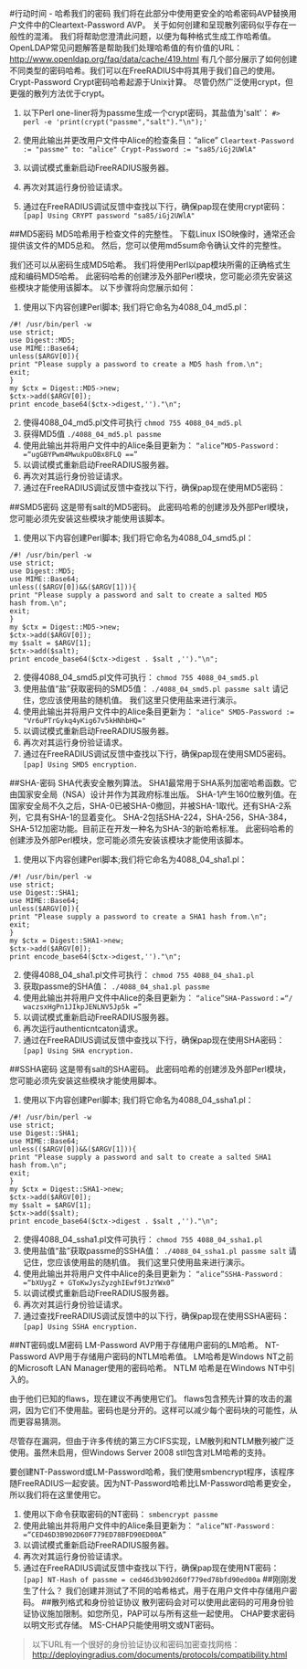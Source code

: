
#行动时间 - 哈希我们的密码
我们将在此部分中使用更安全的哈希密码AVP替换用户文件中的Cleartext-Password AVP。
关于如何创建和呈现散列密码似乎存在一般性的混淆。 我们将帮助您澄清此问题，以便为每种格式生成工作哈希值。
OpenLDAP常见问题解答是帮助我们处理哈希值的有价值的URL：
http://www.openldap.org/faq/data/cache/419.html
有几个部分展示了如何创建不同类型的密码哈希。我们可以在FreeRADIUS中将其用于我们自己的使用。
Crypt-Password
Crypt密码哈希起源于Unix计算。 尽管仍然广泛使用crypt，但更强的散列方法优于crypt。

1. 以下Perl one-liner将为passme生成一个crypt密码，其盐值为'salt'：
`#> perl -e 'print(crypt("passme","salt")."\n");'`

2. 使用此输出并更改用户文件中Alice的检查条目：“alice”
`Cleartext-Password := "passme" to: "alice" Crypt-Password := "sa85/iGj2UWlA"`

3. 以调试模式重新启动FreeRADIUS服务器。

4. 再次对其运行身份验证请求。

5. 通过在FreeRADIUS调试反馈中查找以下行，确保pap现在使用crypt密码：
`[pap] Using CRYPT password "sa85/iGj2UWlA"`

##MD5密码
MD5哈希用于检查文件的完整性。 下载Linux ISO映像时，通常还会提供该文件的MD5总和。 然后，您可以使用md5sum命令确认文件的完整性。

我们还可以从密码生成MD5哈希。 我们将使用Perl以pap模块所需的正确格式生成和编码MD5哈希。 此密码哈希的创建涉及外部Perl模块，您可能必须先安装这些模块才能使用该脚本。 以下步骤将向您展示如何：

1. 使用以下内容创建Perl脚本; 我们将它命名为4088_04_md5.pl：
```
/#! /usr/bin/perl -w
use strict;
use Digest::MD5;
use MIME::Base64;
unless($ARGV[0]){
print "Please supply a password to create a MD5 hash from.\n";
exit;
}
my $ctx = Digest::MD5->new;
$ctx->add($ARGV[0]);
print encode_base64($ctx->digest,'')."\n";
```
2. 使得4088_04_md5.pl文件可执行
`chmod 755 4088_04_md5.pl`
3. 获得MD5值
`./4088_04_md5.pl passme`
4. 使用此输出并将用户文件中的Alice条目更新为：
`“alice”MD5-Password：=“ugGBYPwm4MwukpuOBx8FLQ ==”`
5. 以调试模式重新启动FreeRADIUS服务器。
6. 再次对其运行身份验证请求。
7. 通过在FreeRADIUS调试反馈中查找以下行，确保pap现在使用MD5密码：

##SMD5密码
这是带有salt的MD5密码。 此密码哈希的创建涉及外部Perl模块，您可能必须先安装这些模块才能使用该脚本。
1. 使用以下内容创建Perl脚本; 我们将它命名为4088_04_smd5.pl：
```
/#! /usr/bin/perl -w
use strict;
use Digest::MD5;
use MIME::Base64;
unless(($ARGV[0])&&($ARGV[1])){
print "Please supply a password and salt to create a salted MD5
hash from.\n";
exit;
}
my $ctx = Digest::MD5->new;
$ctx->add($ARGV[0]);
my $salt = $ARGV[1];
$ctx->add($salt);
print encode_base64($ctx->digest . $salt ,'')."\n";
```
2. 使得4088_04_smd5.pl文件可执行：
`chmod 755 4088_04_smd5.pl`
3. 使用盐值“盐”获取密码的SMD5值：
`./4088_04_smd5.pl passme salt`
请记住，您应该使用盐的随机值。 我们这里只使用盐来进行演示。
4. 使用此输出并将用户文件中的Alice条目更新为：
`"alice" SMD5-Password := "Vr6uPTrGykq4yKig67v5kHNhbHQ="`
5. 以调试模式重新启动FreeRADIUS服务器。
6. 再次对其运行身份验证请求。
7. 通过在FreeRADIUS调试反馈中查找以下行，确保pap现在使用SMD5密码。
`[pap] Using SMD5 encryption.`

##SHA-密码
SHA代表安全散列算法。 SHA1最常用于SHA系列加密哈希函数。它由国家安全局（NSA）设计并作为其政府标准出版。 SHA-1产生160位散列值。在国家安全局不久之后，SHA-0已被SHA-0撤回，并被SHA-1取代。还有SHA-2系列，它具有SHA-1的显着变化。 SHA-2包括SHA-224，SHA-256，SHA-384，SHA-512加密功能。目前正在开发一种名为SHA-3的新哈希标准。
此密码哈希的创建涉及外部Perl模块，您可能必须先安装该模块才能使用该脚本。

1. 使用以下内容创建Perl脚本;我们将它命名为4088_04_sha1.pl：
```
/#! /usr/bin/perl -w
use strict;
use Digest::SHA1;
use MIME::Base64;
unless($ARGV[0]){
print "Please supply a password to create a SHA1 hash from.\n";
exit;
}
my $ctx = Digest::SHA1->new;
$ctx->add($ARGV[0]);
print encode_base64($ctx->digest,'')."\n";
```
2. 使得4088_04_sha1.pl文件可执行：
`chmod 755 4088_04_sha1.pl`
3. 获取passme的SHA值：
`./4088_04_sha1.pl passme`
4. 使用此输出并将用户文件中Alice的条目更新为：
`“alice”SHA-Password：=“/ waczsxHgPn1JIkpJENLNV5Jp5k =”`
5. 以调试模式重新启动FreeRADIUS服务器。
6. 再次运行authenticntcaton请求。
7. 通过在FreeRADIUS调试反馈中查找以下行，确保pap现在使用SHA密码：
`[pap] Using SHA encryption.`

##SSHA密码
这是带有salt的SHA密码。 此密码哈希的创建涉及外部Perl模块，您可能必须先安装这些模块才能使用脚本。

1. 使用以下内容创建Perl脚本; 我们将它命名为4088_04_ssha1.pl：
```
/#! /usr/bin/perl -w
use strict;
use Digest::SHA1;
use MIME::Base64;
unless(($ARGV[0])&&($ARGV[1])){
print "Please supply a password and salt to create a salted SHA1
hash from.\n";
exit;
}
my $ctx = Digest::SHA1->new;
$ctx->add($ARGV[0]);
my $salt = $ARGV[1];
$ctx->add($salt);
print encode_base64($ctx->digest . $salt ,'')."\n";
```
2. 使得4088_04_ssha1.pl文件可执行：
`chmod 755 4088_04_ssha1.pl`
3. 使用盐值“盐”获取passme的SSHA值：
`./4088_04_ssha1.pl passme salt`
请记住，您应该使用盐的随机值。 我们这里只使用盐来进行演示。
4. 使用此输出并将用户文件中Alice的条目更新为：
`“alice”SSHA-Password：=“bXUygZ + GToKwJysZyzghIEwf9tJzYWx0”`
5. 以调试模式重新启动FreeRADIUS服务器。
6. 再次对其运行身份验证请求。
7. 通过查找FreeRADIUS调试反馈中的以下行，确保pap现在使用SSHA密码：
`[pap] Using SSHA encryption.`

##NT密码或LM密码
LM-Password AVP用于存储用户密码的LM哈希。 NT-Password AVP用于存储用户密码的NTLM哈希值。 LM哈希是Windows NT之前的Microsoft LAN Manager使用的密码哈希。 NTLM 哈希是在Windows NT中引入的。

由于他们已知的flaws，现在建议不再使用它们。 flaws包含预先计算的攻击的漏洞，因为它们不使用盐。密码也是分开的。这样可以减少每个密码块的可能性，从而更容易猜测。

尽管存在漏洞，但由于许多传统的第三方CIFS实现，LM散列和NTLM散列被广泛使用。虽然未启用，但Windows Server 2008 stll包含对LM哈希的支持。

要创建NT-Password或LM-Password哈希，我们使用smbencrypt程序，该程序随FreeRADIUS一起安装。因为NT-Password哈希比LM-Password哈希更安全，所以我们将在这里使用它。

1. 使用以下命令获取密码的NT密码：
`smbencrypt passme`
2. 使用此输出并将用户文件中的Alice条目更新为：
`“alice”NT-Password：=“CED46D3B902D60F779ED78BFD90ED00A”`
3. 以调试模式重新启动FreeRADIUS服务器。
4. 再次对其运行身份验证请求。
5. 通过在FreeRADIUS调试反馈中查找以下行，确保pap现在使用NT密码：
`[pap] NT-Hash of passme = ced46d3b902d60f779ed78bfd90ed00a`
##刚刚发生了什么？
我们创建并测试了不同的哈希格式，用于在用户文件中存储用户密码。
##散列格式和身份验证协议
散列密码会对可以使用此密码的可用身份验证协议施加限制。如您所见，PAP可以与所有这些一起使用。 CHAP要求密码以明文形式存储。 MS-CHAP只能使用明文或NT密码。

>以下URL有一个很好的身份验证协议和密码加密查找网格：
http://deployingradius.com/documents/protocols/compatibility.html